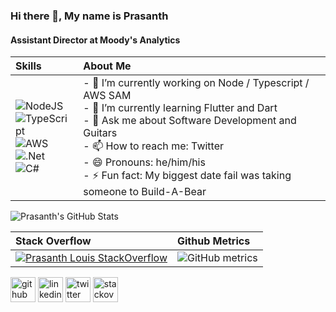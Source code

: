 ### Hi there 👋, My name is Prasanth
#### Assistant Director at Moody's Analytics

Skills           |  About Me
:-------------------------|:-------------------------
![NodeJS](https://img.shields.io/badge/node.js-6DA55F?style=for-the-badge&logo=node.js&logoColor=white)<br>![TypeScript](https://img.shields.io/badge/typescript-%23007ACC.svg?style=for-the-badge&logo=typescript&logoColor=white)<br>![AWS](https://img.shields.io/badge/AWS-%23FF9900.svg?style=for-the-badge&logo=amazon-aws&logoColor=white)<br>![.Net](https://img.shields.io/badge/.NET-5C2D91?style=for-the-badge&logo=.net&logoColor=white)<br>![C#](https://img.shields.io/badge/c%23-%23239120.svg?style=for-the-badge&logo=c-sharp&logoColor=white)<br> |- 🔭 I’m currently working on Node / Typescript / AWS SAM<br>- 🌱 I’m currently learning Flutter and Dart<br>- 💬 Ask me about Software Development and Guitars <br>- 📫 How to reach me: Twitter<br>- 😄 Pronouns: he/him/his <br>- ⚡ Fun fact: My biggest date fail was taking someone to Build-A-Bear 

<img src="https://github-readme-stats.vercel.app/api?username=prasanthlouis&show_icons=true&line_height=27&count_private=true&title_color=ffffff&text_color=c9cacc&icon_color=2bbc8a&bg_color=1d1f21" alt="Prasanth's GitHub Stats" />

Stack Overflow            |  Github Metrics
:-------------------------|:-------------------------
[![Prasanth Louis StackOverflow](https://github-readme-stackoverflow.vercel.app/?userID=3293761)](https://stackoverflow.com/users/3293761/prasanth-louis)  | ![GitHub metrics](https://metrics.lecoq.io/prasanthlouis)

[<img src='https://cdn.jsdelivr.net/npm/simple-icons@3.0.1/icons/github.svg' alt='github' height='40'>](https://github.com/prasanthlouis)  [<img src='https://cdn.jsdelivr.net/npm/simple-icons@3.0.1/icons/linkedin.svg' alt='linkedin' height='40'>](https://www.linkedin.com/in/prasanthlouis/)  [<img src='https://cdn.jsdelivr.net/npm/simple-icons@3.0.1/icons/twitter.svg' alt='twitter' height='40'>](https://twitter.com/prasanthlouis)  [<img src='https://cdn.jsdelivr.net/npm/simple-icons@3.0.1/icons/stackoverflow.svg' alt='stackoverflow' height='40'>](https://stackoverflow.com/users/3293761)  

[1.1]: http://i.imgur.com/tXSoThF.png (twitter icon with padding)
[2.1]: http://i.imgur.com/0o48UoR.png (github icon with padding)

<!-- icons without padding --> 

[1.2]: http://i.imgur.com/wWzX9uB.png (My Twitter)
[2.2]: http://i.imgur.com/9I6NRUm.png (github icon without padding)
[3.2]: https://raw.githubusercontent.com/MartinHeinz/MartinHeinz/master/linkedin-3-16.png (My LinkedIn)

<!-- links to your social media accounts -->
[2]: https://github.com/prasanthlouis

